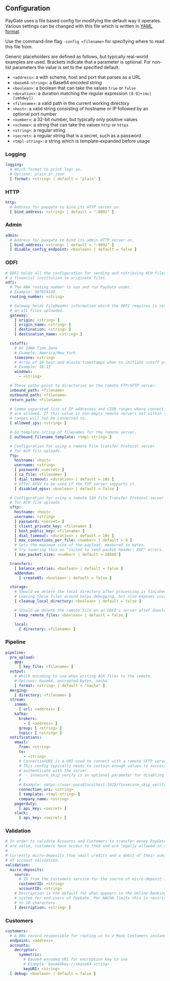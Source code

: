 ## Configuration

PayGate uses a file based config for modifying the default way it operates. Various settings can be changed with this file which is written in [YAML format](https://en.wikipedia.org/wiki/YAML).

Use the command-line flag `-config <filename>` for specifying where to read this file from.

Generic placeholders are defined as follows, but typically real-world examples are used. Brackets indicate that a parameter is optional. For non-list parameters the value is set to the specified default.

* `<address>`: a with scheme, host and port that parses as a URL
* `<base64-string>`: a Base64 encoded string
* `<boolean>`: a boolean that can take the values `true` or `false`
* `<duration>`: a duration matching the regular expression `[0-9]+(ms|[smhdwy])`
* `<filename>`: a valid path in the current working directory
* `<host>`: a valid string consisting of hostname or IP followed by an optional port number
* `<number>`: a 32-bit number, but typically only positive values
* `<scheme>`: a string that can take the values `http` or `https`
* `<string>`: a regular string
* `<secret>`: a regular string that is a secret, such as a password
* `<tmpl-string>`: a string which is template-expanded before usage

### Logging

```yaml
logging:
  # Which format to print logs as.
  # Options: plain or json
  [ format: <string> | default = "plain" ]
```

### HTTP

```yaml
http:
  # Address for paygate to bind its HTTP server on.
  [ bind_address: <string> | default = ":8082" ]
```

### Admin

```yaml
admin:
  # Address for paygate to bind its admin HTTP server on.
  [ bind_address: <strong> | default = ":9092" ]
  [ disable_config_endpoint: <boolean> | default = false ]
```

### ODFI

```yaml
# ODFI holds all the configuration for sending and retrieving ACH files with
# a financial institution to originate files.
odfi:
  # The ABA routing number to use and run PayGate under.
  # Example: 987654320
  routing_number: <string>

  # Gateway holds FileHeader information which the ODFI requires is set
  # on all files uploaded.
  gateway:
    [ origin: <string> ]
    [ origin_name: <string> ]
    [ destination: <string> ]
    [ destination_name: <string> ]

  cutoffs:
    # An IANA Time Zone
    # Example: America/New_York
    timezone: <string>
    # Array of 24-hour and minute timestamps when to initiate cutoff processing.
    # Example: 16:15
    windows:
      - <string>

  # These paths point to directories on the remote FTP/SFTP server.
  inbound_path: <filename>
  outbound_path: <filename>
  return_path: <filename>

  # Comma separated list of IP addresses and CIDR ranges where connections
  # are allowed. If this value is non-empty remote servers not within these
  # ranges will not be connected to.
  [ allowed_ips: <string> ]

  # Go template string of filenames for the remote server.
  [ outbound_filename_template: <tmpl-string> ]

  # Configuration for using a remote File Transfer Protocol server
  # for ACH file uploads.
  ftp:
    hostname: <host>
    username: <string>
    [ password: <secret> ]
    [ ca_file: <filename> ]
    [ dial_timeout: <duration> | default = 10s ]
    # Offer EPSV to be used if the FTP server supports it.
    [ disabled_epsv: <boolean> | default = false ]

  # Configuration for using a remote SSH File Transfer Protocol server
  # for ACH file uploads
  sftp:
    hostname: <host>
    username: <string>
    [ password: <secret> ]
    [ client_private_key: <filename> ]
    [ host_public_key: <filename> ]
    [ dial_timeout: <duration> | default = 10s ]
    [ max_connections_per_file: <number> | default = 8 ]
    # Sets the maximum size of the payload, measured in bytes.
    # Try lowering this on "failed to send packet header: EOF" errors.
    [ max_packet_size: <number> | default = 20480 ]

  transfers:
    [ balance_entries: <boolean> | default = false ]
    addendum:
      [ create05: <boolean> | default = false ]

  storage:
    # Should we delete the local directory after processing is finished.
    # Leaving these files around helps debugging, but also exposes customer information.
    [ cleanup_local_directory: <boolean> | default = false ]

    # Should we delete the remote file on an ODFI's server after downloading and processing of each file.
    [ keep_remote_files: <boolean> | default = false ]

    local:
      [ directory: <filename> ]
```

### Pipeline

```yaml
pipeline:
  pre_upload:
    gpg:
      [ key_file: <filename> ]
  output:
    # Which encoding to use when writing ACH files to the remote.
    # Options: base64, encrypted-bytes, nacha
    [ format: <string> | default = "nacha" ]
  merging:
    [ directory: <filename> ]
  stream:
    inmem:
      [ url: <address> ]
    kafka:
      brokers:
        - [ <address> ]
      group: [ <string> ]
      topic: [ <string> ]
  notifications:
    email:
      from: <string>
      to:
        - <string>
      # ConnectionURI is a URI used to connect with a remote SFTP server.
      # This config typically needs to contain enough values to successfully
      # authenticate with the server.
      #  - insecure_skip_verify is an optional parameter for disabling certificate verification
      #
      # Example: smtps://user:pass@localhost:1025/?insecure_skip_verify=true
      connection_uri: <string>
      [ template: <tmpl-string> ]
      company_name: <string>
    pagerduty:
      [ api_key: <secret> ]
    slack:
      [ api_key: <secret> ]
```

### Validation

```yaml
# In order to validate Accounts and Customers to transfer money PayGate must ensure the accounts
# are valid, customers have access to them and are legally allowed in the US to transfer funds.
#
# Currently micro-deposits (two small credits and a debit of their sum) is the only allowed method
# of account validation.
validation:
  micro_deposits:
    source:
      # ID from the Customers service for the source of micro-deposit funds
      customerID: <string>
      accountID: <string>
    # Description is the default for what appears in the Online Banking
    # system for end-users of PayGate. Per NACHA limits this is restricted
    # to 10 characters.
    [ description: <string> ]
```

### Customers

```yaml
customers:
  # A DNS record responsible for routing us to a Moov Customers instance.
  endpoint: <address>
  accounts:
    decryptor:
      symmetric:
        # Base64 encoded URI for encryption key to use
        # Example: base64key://<base64-string>
        keyURI: <string>
  [ debug: <boolean> | default = false ]
```
